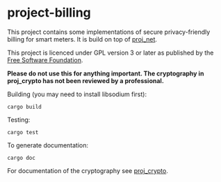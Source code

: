 # project-billing
This project contains some implementations of secure privacy-friendly billing for smart meters. It is build on top of [proj_net](https://github.com/tblah/project-net).

This project is licenced under GPL version 3 or later as published by the [Free Software Foundation](https://fsf.org).

**Please do not use this for anything important. The cryptography in proj_crypto has not been reviewed by a professional.**

Building (you may need to install libsodium first):
```
cargo build
```

Testing:
```
cargo test
```

To generate documentation:
```
cargo doc
```

For documentation of the cryptography see [proj_crypto](https://github.com/tblah/project-crypto).


